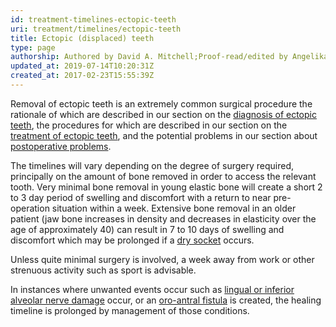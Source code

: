 ```yaml
---
id: treatment-timelines-ectopic-teeth
uri: treatment/timelines/ectopic-teeth
title: Ectopic (displaced) teeth
type: page
authorship: Authored by David A. Mitchell;Proof-read/edited by Angelika Sebald
updated_at: 2019-07-14T10:20:31Z
created_at: 2017-02-23T15:55:39Z
---
```


<p>Removal of ectopic teeth is an extremely common surgical procedure
    the rationale of which are described in our section on the
    <a href="/diagnosis/a-z/ectopic-teeth">diagnosis of ectopic teeth</a>,
    the procedures for which are described in our section on
    the <a href="/treatment/surgery/ectopic-teeth/detailed">treatment of ectopic teeth</a>,
    and the potential problems in our section about <a href="/treatment/surgery/postoperative-problems/teeth">postoperative problems</a>.</p>
<p>The timelines will vary depending on the degree of surgery required,
    principally on the amount of bone removed in order to access
    the relevant tooth. Very minimal bone removal in young elastic
    bone will create a short 2 to 3 day period of swelling and
    discomfort with a return to near pre-operation situation
    within a week. Extensive bone removal in an older patient
    (jaw bone increases in density and decreases in elasticity
    over the age of approximately 40) can result in 7 to 10 days
    of swelling and discomfort which may be prolonged if a
    <a href="/diagnosis/a-z/bone-lesion">dry socket</a> occurs.</p>
<p>Unless quite minimal surgery is involved, a week away from work
    or other strenuous activity such as sport is advisable.</p>
<p>In instances where unwanted events occur such as <a href="/diagnosis/a-z/neuropathies">lingual or inferior alveolar nerve damage</a>    occur, or an <a href="/diagnosis/a-z/fistula">oro-antral fistula</a>    is created, the healing timeline is prolonged by management
    of those conditions.</p>
